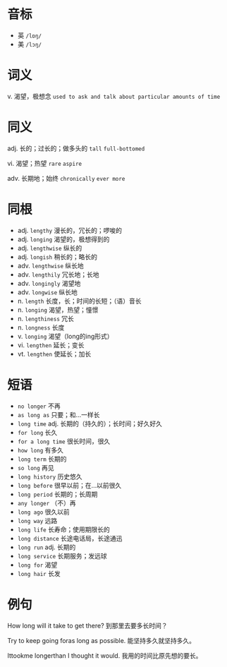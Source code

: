 # 音标

- 英 `/lɒŋ/`
- 美 `/lɔŋ/`

# 词义

v. 渴望，极想念
`used to ask and talk about particular amounts of time`

# 同义

adj. 长的；过长的；做多头的
`tall` `full-bottomed`

vi. 渴望；热望
`rare` `aspire`

adv. 长期地；始终
`chronically` `ever more`

# 同根

- adj. `lengthy` 漫长的，冗长的；啰唆的
- adj. `longing` 渴望的，极想得到的
- adj. `lengthwise` 纵长的
- adj. `longish` 稍长的；略长的
- adv. `lengthwise` 纵长地
- adv. `lengthily` 冗长地；长地
- adv. `longingly` 渴望地
- adv. `longwise` 纵长地
- n. `length` 长度，长；时间的长短；（语）音长
- n. `longing` 渴望，热望；憧憬
- n. `lengthiness` 冗长
- n. `longness` 长度
- v. `longing` 渴望（long的ing形式）
- vi. `lengthen` 延长；变长
- vt. `lengthen` 使延长；加长

# 短语

- `no longer` 不再
- `as long as` 只要；和…一样长
- `long time` adj. 长期的（持久的）；长时间；好久好久
- `for long` 长久
- `for a long time` 很长时间，很久
- `how long` 有多久
- `long term` 长期的
- `so long` 再见
- `long history` 历史悠久
- `long before` 很早以前；在…以前很久
- `long period` 长期的；长周期
- `any longer` （不）再
- `long ago` 很久以前
- `long way` 远路
- `long life` 长寿命；使用期限长的
- `long distance` 长途电话局，长途通迅
- `long run` adj. 长期的
- `long service` 长期服务；发远球
- `long for` 渴望
- `long hair` 长发

# 例句

How long will it take to get there?
到那里去要多长时间？

Try to keep going foras long as possible.
能坚持多久就坚持多久。

Ittookme longerthan I thought it would.
我用的时间比原先想的要长。



